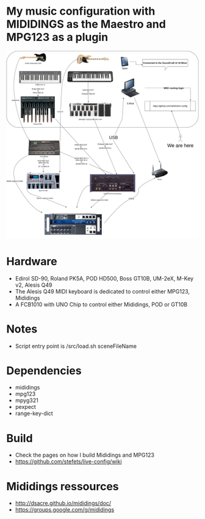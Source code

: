 # My music configuration with MIDIDINGS as the Maestro and MPG123 as a plugin

<img src="/doc/main-config.draw.jpg" />

# Hardware
* Edirol SD-90, Roland PK5A, POD HD500, Boss GT10B, UM-2eX, M-Key v2, Alesis Q49
* The Alesis Q49 MIDI keyboard is dedicated to control either MPG123, Mididings
* A FCB1010 with UNO Chip to control either Mididings, POD or GT10B
# Notes
* Script entry point is /src/load.sh sceneFileName
# Dependencies
* mididings
* mpg123
* mpyg321 
* pexpect
* range-key-dict
# Build
* Check the pages on how I build Mididings and MPG123
* https://github.com/stefets/live-config/wiki
# Mididings ressources
* http://dsacre.github.io/mididings/doc/
* https://groups.google.com/g/mididings
